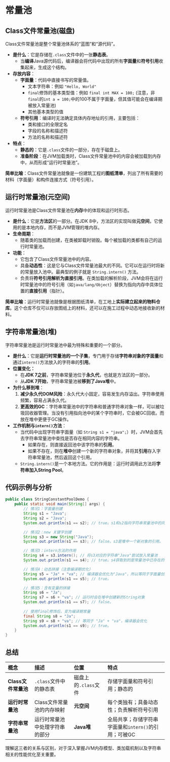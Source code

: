 # 常量池

## Class文件常量池(磁盘)

Class文件常量池是整个常量池体系的“蓝图”和“源代码”。

- **是什么**：它是存储在`.class`文件中的一张**静态表**。
  - 当**编译**Java源代码后，编译器会将代码中出现的所有**字面量**和**符号引用**收集起来，生成这个结构。
- **存放内容**：
  - **字面量**：代码中直接书写的常量值。
    - 文本字符串：例如 `"Hello, World"`
    - `final`修饰的基本类型值：例如 `final int MAX = 100;` (注意，非`final`的`int a = 100;`中的100不属于字面量，但其值可能会在编译期被放入常量池)
    - 其他基本类型的值
  - **符号引用**：编译时无法确定具体内存地址的引用，主要包括：
    - 类和接口的全限定名
    - 字段的名称和描述符
    - 方法的名称和描述符
- **特点**：
  - **静态的**：它是`.class`文件的一部分，存在于磁盘上。
  - **准备阶段**：在JVM加载类时，Class文件常量池中的内容会被加载到内存中，从而形成“运行时常量池”。

**简单比喻**：Class文件常量池就像是一份建筑工程的**图纸清单**，列出了所有需要的材料（字面量）和构件连接方式（符号引用）。

## 运行时常量池(元空间)

运行时常量池是Class文件常量池在**内存**中的体现和运行时形态。

- **是什么**：它是**方法区**的一部分。在JDK 8中，方法区的实现叫做**元空间**，它使用的是本地内存，而不是JVM管理的堆内存。
- **生命周期**：
  - 随着类的加载而创建，在类被卸载时销毁。每个被加载的类都有自己的运行时常量池。
- **功能**：
  - 它包含了Class文件常量池中的内容。
  - 具备**动态性**：这是它与Class文件常量池最大的不同。它可以在运行时将新的常量放入池中。最典型的例子就是 `String.intern()` 方法。
  - 负责将**符号引用解析为直接引用**。在类加载的解析阶段，JVM会将在运行时常量池中的符号引用（如`java/lang/Object`）替换为指向内存中具体位置的**直接引用**（指针）。

**简单比喻**：运行时常量池就像是根据图纸清单，在工地上**实际建立起来的物料仓库**。这个仓库不仅可以存放图纸上的材料，还可以在施工过程中动态地接收新的材料。

## 字符串常量池(堆)

字符串常量池是运行时常量池中最为特殊和重要的一个部分。

- **是什么**：它是**运行时常量池的一个子集**，专门用于存储**字符串对象的字面量**和通过`intern()`方法放入的字符串的**引用**。
- **位置变化：**
  - 在**JDK 7之前**，字符串常量池位于**永久代**，也就是方法区的一部分。
  - 从**JDK 7开始**，字符串常量池被**移到了Java堆**中。
- **为什么移到堆**：
  1. **减少永久代OOM风险**：永久代大小固定，容易发生内存溢出。字符串使用频繁，容易占满永久代。
  2. **更高效的GC**：字符串常量池中的字符串和普通字符串对象一样，可以被垃圾回收器管理。当没有引用指向池中的某个字符串时，它会被GC回收。而放在堆中更便于GC操作。
- **工作机制与`intern()`方法**：
  - 当代码中出现字符串字面量（如 `String s1 = "java";`）时，JVM会首先去字符串常量池中查找是否存在相同内容的字符串。
    - 如果存在，则直接返回池中该字符串的**引用**。
    - 如果不存在，则在**堆中**创建一个新的字符串对象，并将其**引用**存入字符串常量池，然后返回这个引用。
  - `String.intern()`是一个本地方法。它的作用是：运行时调用此方法将**字符串加入String Pool**。

## 代码示例与分析

```java
public class StringConstantPoolDemo {
    public static void main(String[] args) {
        // 情况1：字面量创建
        String s1 = "Java";
        String s2 = "Java";
        System.out.println(s1 == s2); // true。s1和s2指向字符串常量池中的同一个引用。

        // 情况2：new 关键字创建
        String s3 = new String("Java");
        System.out.println(s1 == s3); // false。s3是堆中一个新对象的引用。

        // 情况3：intern方法的作用
        String s4 = s3.intern(); // 将s3对应的字符串"Java"尝试放入常量池
        System.out.println(s1 == s4); // true。s4获取到的是常量池中已存在的"Java"的引用。

        // 情况4：动态拼接（注意编译期优化）
        String s5 = "Ja" + "va"; // 编译器会优化为"Java"，所以等同于字面量创建
        System.out.println(s1 == s5); // true。

        // 情况5：含有变量的拼接
        String s6 = "Ja";
        String s7 = s6 + "va"; // 运行时会在堆中创建新的String对象
        System.out.println(s1 == s7); // false。
        
        // 使用final修饰后，变为编译期常量
        final String s8 = "Ja";
        String s9 = s8 + "va"; // 等同于 "Ja" + "va"，编译器会优化
        System.out.println(s1 == s9); // true。
    }
}
```

## 总结

| 概念                | 描述                           | 位置                 | 特点                                                 |
| :------------------ | :----------------------------- | :------------------- | :--------------------------------------------------- |
| **Class文件常量池** | `.class`文件中的静态表         | 磁盘上的`.class`文件 | 存储字面量和符号引用；静态的                         |
| **运行时常量池**    | Class文件常量池的内存映射      | **元空间**           | 每个类独有；具备动态性；负责解析符号引用             |
| **字符串常量池**    | 运行时常量池中处理字符串的部分 | **Java堆**           | 全局共享；存储字符串字面量和`intern()`的引用；可被GC |

理解这三者的关系与区别，对于深入掌握JVM内存模型、类加载机制以及字符串相关的性能优化至关重要。